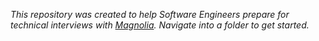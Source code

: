 *This repository was created to help Software Engineers prepare for technical interviews with [Magnolia](https://magnolia.com/). Navigate into a folder to get started.*
